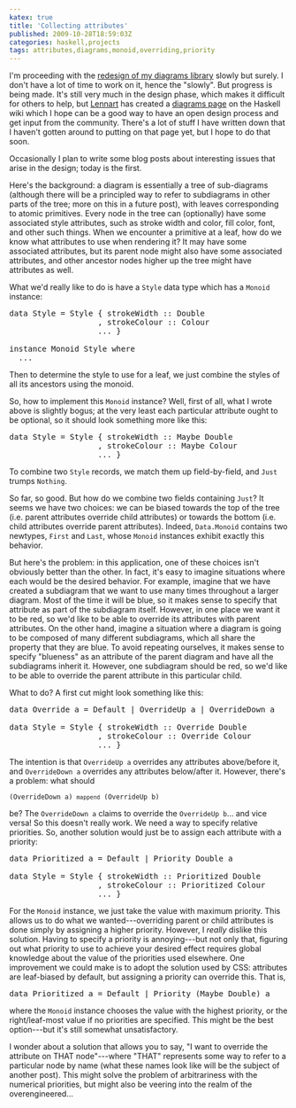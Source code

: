 ```yaml
---
katex: true
title: 'Collecting attributes'
published: 2009-10-28T18:59:03Z
categories: haskell,projects
tags: attributes,diagrams,monoid,overriding,priority
---
```


I'm proceeding with the <a href="http://byorgey.wordpress.com/2009/09/24/diagrams-0-2-1-and-future-plans/">redesign of my diagrams library</a> slowly but surely.  I don't have a lot of time to work on it, hence the "slowly".  But progress is being made.  It's still very much in the design phase, which makes it difficult for others to help, but <a href="http://www.haskell.org/haskellwiki/User:Lenny222">Lennart</a> has created a <a href="http://www.haskell.org/haskellwiki/Diagrams">diagrams page</a> on the Haskell wiki which I hope can be a good way to have an open design process and get input from the community.  There's a lot of stuff I have written down that I haven't gotten around to putting on that page yet, but I hope to do that soon.

Occasionally I plan to write some blog posts about interesting issues that arise in the design; today is the first.

Here's the background: a diagram is essentially a tree of sub-diagrams (although there will be a principled way to refer to subdiagrams in other parts of the tree; more on this in a future post), with leaves corresponding to atomic primitives.  Every node in the tree can (optionally) have some associated style attributes, such as stroke width and color, fill color, font, and other such things.  When we encounter a primitive at a leaf, how do we know what attributes to use when rendering it?  It may have some associated attributes, but its parent node might also have some associated attributes, and other ancestor nodes higher up the tree might have attributes as well.

What we'd really like to do is have a <code>Style</code> data type which has a <code>Monoid</code> instance:

<pre>
data Style = Style { strokeWidth :: Double
                   , strokeColour :: Colour
                   ... }

instance Monoid Style where
  ...
</pre>

Then to determine the style to use for a leaf, we just combine the styles of all its ancestors using the monoid.

So, how to implement this <code>Monoid</code> instance?  Well, first of all, what I wrote above is slightly bogus; at the very least each particular attribute ought to be optional, so it should look something more like this:

<pre>
data Style = Style { strokeWidth :: Maybe Double
                   , strokeColour :: Maybe Colour
                   ... }
</pre>

To combine two <code>Style</code> records, we match them up field-by-field, and <code>Just</code> trumps <code>Nothing</code>.  

So far, so good.  But how do we combine two fields containing <code>Just</code>?  It seems we have two choices: we can be biased towards the top of the tree (i.e. parent attributes override child attributes) or towards the bottom (i.e. child attributes override parent attributes).  Indeed, <code>Data.Monoid</code> contains two newtypes, <code>First</code> and <code>Last</code>, whose <code>Monoid</code> instances exhibit exactly this behavior.

But here's the problem: in this application, one of these choices isn't obviously better than the other.  In fact, it's easy to imagine situations where each would be the desired behavior.  For example, imagine that we have created a subdiagram that we want to use many times throughout a larger diagram.  Most of the time it will be blue, so it makes sense to specify that attribute as part of the subdiagram itself.  However, in one place we want it to be red, so we'd like to be able to override its attributes with parent attributes.  On the other hand, imagine a situation where a diagram is going to be composed of many different subdiagrams, which all share the property that they are blue.  To avoid repeating ourselves, it makes sense to specify "blueness" as an attribute of the parent diagram and have all the subdiagrams inherit it.  However, one subdiagram should be red, so we'd like to be able to override the parent attribute in this particular child.

What to do?  A first cut might look something like this:

<pre>
data Override a = Default | OverrideUp a | OverrideDown a

data Style = Style { strokeWidth :: Override Double
                   , strokeColour :: Override Colour
                   ... }
</pre>

The intention is that <code>OverrideUp a</code> overrides any attributes above/before it, and <code>OverrideDown a</code> overrides any attributes below/after it.  However, there's a problem: what should

<code>(OverrideDown a) `mappend` (OverrideUp b)</code>

be?  The <code>OverrideDown a</code> claims to override the <code>OverrideUp b</code>... and vice versa!  So this doesn't really work.  We need a way to specify relative priorities.  So, another solution would just be to assign each attribute with a priority:

<pre>
data Prioritized a = Default | Priority Double a

data Style = Style { strokeWidth :: Prioritized Double
                   , strokeColour :: Prioritized Colour
                   ... }
</pre>

For the <code>Monoid</code> instance, we just take the value with maximum priority.  This allows us to do what we wanted---overriding parent or child attributes is done simply by assigning a higher priority.  However, I <i>really</i> dislike this solution.  Having to specify a priority is annoying---but not only that, figuring out what priority to use to achieve your desired effect requires global knowledge about the value of the priorities used elsewhere.  One improvement we could make is to adopt the solution used by CSS: attributes are leaf-biased by default, but assigning a priority can override this.  That is,

<pre>
data Prioritized a = Default | Priority (Maybe Double) a
</pre>

where the <code>Monoid</code> instance chooses the value with the highest priority, or the right/leaf-most value if no priorities are specified.  This might be the best option---but it's still somewhat unsatisfactory.

I wonder about a solution that allows you to say, "I want to override the attribute on THAT node"---where "THAT" represents some way to refer to a particular node by name (what these names look like will be the subject of another post).  This might solve the problem of arbitrariness with the numerical priorities, but might also be veering into the realm of the overengineered...

